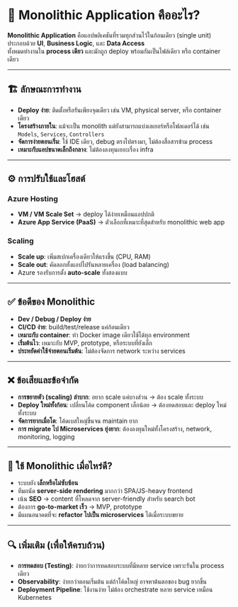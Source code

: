 # 🧱 Monolithic Application คืออะไร?

**Monolithic Application** คือแอปพลิเคชันที่รวมทุกส่วนไว้ในก้อนเดียว (single unit)  
ประกอบด้วย **UI**, **Business Logic**, และ **Data Access**  
ทั้งหมดทำงานใน **process เดียว** และมักถูก deploy พร้อมกันเป็นไฟล์เดียว หรือ container เดียว

---

## 🏗️ ลักษณะการทำงาน

- **Deploy ง่าย**: ติดตั้งหรือรันเพียงจุดเดียว เช่น VM, physical server, หรือ container เดียว  
- **โครงสร้างภายใน**: แม้จะเป็น monolith แต่ยังสามารถแบ่งเลเยอร์หรือโฟลเดอร์ได้ เช่น `Models`, `Services`, `Controllers`  
- **จัดการง่ายตอนเริ่ม**: ใช้ IDE เดียว, debug ตรงไปตรงมา, ไม่ต้องสื่อสารข้าม process  
- **เหมาะกับแอปขนาดเล็กถึงกลาง**: ไม่ต้องลงทุนเยอะเรื่อง infra

---

## ⚙️ การปรับใช้และโฮสต์

### Azure Hosting
- **VM / VM Scale Set** → deploy ได้ง่ายเหมือนแอปปกติ  
- **Azure App Service (PaaS)** → ตัวเลือกที่เหมาะที่สุดสำหรับ monolithic web app  

### Scaling
- **Scale up**: เพิ่มสเปกเครื่องเดียวให้แรงขึ้น (CPU, RAM)  
- **Scale out**: คัดลอกทั้งแอปไปรันหลายเครื่อง (load balancing)  
- Azure รองรับการตั้ง **auto-scale** ทั้งสองแบบ  

---

## ✅ ข้อดีของ Monolithic

- **Dev / Debug / Deploy ง่าย**  
- **CI/CD ง่าย**: build/test/release แค่ก้อนเดียว  
- **เหมาะกับ container**: ทำ Docker image เดียวใช้ได้ทุก environment  
- **เริ่มต้นไว**: เหมาะกับ MVP, prototype, หรือระบบที่ยังเล็ก  
- **ประหยัดค่าใช้จ่ายตอนเริ่มต้น**: ไม่ต้องจัดการ network ระหว่าง services  

---

## ❌ ข้อเสียและข้อจำกัด

- **การขยายตัว (scaling) ลำบาก**: อยาก scale แค่บางส่วน → ต้อง scale ทั้งระบบ  
- **Deploy ใหม่ทั้งก้อน**: เปลี่ยนโค้ด component เล็กน้อย → ต้องทดสอบและ deploy ใหม่ทั้งระบบ  
- **จัดการยากเมื่อโต**: โค้ดเบสใหญ่ขึ้นจน maintain ยาก  
- **การ migrate ไป Microservices ยุ่งยาก**: ต้องลงทุนใหม่ทั้งโครงสร้าง, network, monitoring, logging  

---

## 📌 ใช้ Monolithic เมื่อไหร่ดี?

- ระบบยัง **เล็กหรือไม่ซับซ้อน**  
- ทีมถนัด **server-side rendering** มากกว่า SPA/JS-heavy frontend  
- เน้น **SEO** → content ที่โหลดจาก server-friendly สำหรับ search bot  
- ต้องการ **go-to-market เร็ว** → MVP, prototype  
- มีแผนอนาคตที่จะ **refactor ไปเป็น microservices** ได้เมื่อระบบขยาย  

---

## 🔍 เพิ่มเติม (เพื่อให้ครบถ้วน)

- **การทดสอบ (Testing)**: ง่ายกว่าการทดสอบระบบที่มีหลาย service เพราะรันใน process เดียว  
- **Observability**: ง่ายกว่าตอนเริ่มต้น แต่ถ้าโค้ดใหญ่ อาจหาต้นตอของ bug ยากขึ้น  
- **Deployment Pipeline**: ใช้งานง่าย ไม่ต้อง orchestrate หลาย service เหมือน Kubernetes  
